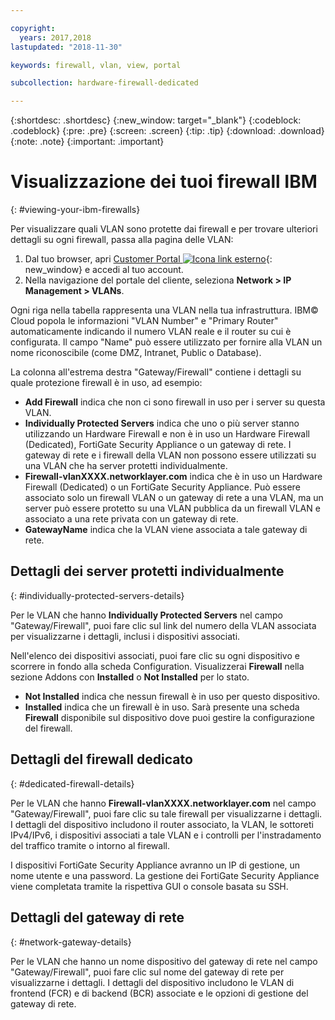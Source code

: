 ```yaml
---

copyright:
  years: 2017,2018
lastupdated: "2018-11-30"

keywords: firewall, vlan, view, portal

subcollection: hardware-firewall-dedicated

---
```


{:shortdesc: .shortdesc}
{:new_window: target="_blank"}
{:codeblock: .codeblock}
{:pre: .pre}
{:screen: .screen}
{:tip: .tip}
{:download: .download}
{:note: .note}
{:important: .important}

# Visualizzazione dei tuoi firewall IBM
{: #viewing-your-ibm-firewalls}

Per visualizzare quali VLAN sono protette dai firewall e per trovare ulteriori dettagli su ogni firewall, passa alla pagina delle VLAN:

1. Dal tuo browser, apri [Customer Portal ![Icona link esterno](../../icons/launch-glyph.svg "Icona link esterno")](https://control.softlayer.com/){: new_window} e accedi al tuo account.
2. Nella navigazione del portale del cliente, seleziona **Network > IP Management > VLANs**.

Ogni riga nella tabella rappresenta una VLAN nella tua infrastruttura. IBM© Cloud popola le informazioni "VLAN Number" e "Primary Router" automaticamente indicando il numero VLAN reale e il router su cui è configurata. Il campo "Name" può essere utilizzato per fornire alla VLAN un nome riconoscibile (come DMZ, Intranet, Public o Database).

La colonna all'estrema destra "Gateway/Firewall" contiene i dettagli su quale protezione firewall è in uso, ad esempio:

* **Add Firewall** indica che non ci sono firewall in uso per i server su questa VLAN.
* **Individually Protected Servers** indica che uno o più server stanno utilizzando un Hardware Firewall e non è in uso un Hardware Firewall (Dedicated), FortiGate Security Appliance o un gateway di rete. I gateway di rete e i firewall della VLAN non possono essere utilizzati su una VLAN che ha server protetti individualmente.
* **Firewall-vlanXXXX.networklayer.com** indica che è in uso un Hardware Firewall (Dedicated) o un FortiGate Security Appliance. Può essere associato solo un firewall VLAN o un gateway di rete a una VLAN, ma un server può essere protetto su una VLAN pubblica da un firewall VLAN e associato a una rete privata con un gateway di rete.
* **GatewayName** indica che la VLAN viene associata a tale gateway di rete.

## Dettagli dei server protetti individualmente
{: #individually-protected-servers-details}

Per le VLAN che hanno **Individually Protected Servers** nel campo "Gateway/Firewall", puoi fare clic sul link del numero della VLAN associata per visualizzarne i dettagli, inclusi i dispositivi associati.

Nell'elenco dei dispositivi associati, puoi fare clic su ogni dispositivo e scorrere in fondo alla scheda Configuration. Visualizzerai **Firewall** nella sezione Addons con **Installed** o **Not Installed** per lo stato.

* **Not Installed** indica che nessun firewall è in uso per questo dispositivo.
* **Installed** indica che un firewall è in uso. Sarà presente una scheda **Firewall** disponibile sul dispositivo dove puoi gestire la configurazione del firewall.

## Dettagli del firewall dedicato
{: #dedicated-firewall-details}

Per le VLAN che hanno **Firewall-vlanXXXX.networklayer.com** nel campo "Gateway/Firewall", puoi fare clic su tale firewall per visualizzarne i dettagli. I dettagli del dispositivo includono il router associato, la VLAN, le sottoreti IPv4/IPv6, i dispositivi associati a tale VLAN e i controlli per l'instradamento del traffico tramite o intorno al firewall.

I dispositivi FortiGate Security Appliance avranno un IP di gestione, un nome utente e una password.  La gestione dei FortiGate Security Appliance viene completata tramite la rispettiva GUI o console basata su SSH.

## Dettagli del gateway di rete
{: #network-gateway-details}

Per le VLAN che hanno un nome dispositivo del gateway di rete nel campo "Gateway/Firewall", puoi fare clic sul nome del gateway di rete per visualizzarne i dettagli. I dettagli del dispositivo includono le VLAN di frontend (FCR) e di backend (BCR) associate e le opzioni di gestione del gateway di rete.
